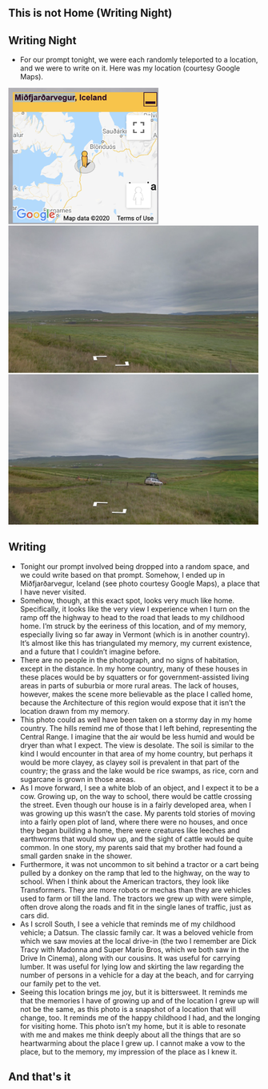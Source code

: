 ## This is not Home (Writing Night)

## Writing Night
- For our prompt tonight, we were each randomly teleported to a location, and we were to write on it.
  Here was my location (courtesy Google Maps).
  
<img src="/images/ThisIsNotHome/h_002.png" width="300">

<img src="/images/ThisIsNotHome/h_001.png" width="500">

<img src="/images/ThisIsNotHome/h_003.png" width="500">

## Writing
- Tonight our prompt involved being dropped into a random space, and we could write based on that prompt. 
Somehow, I ended up in Miðfjarðarvegur, Iceland (see photo courtesy Google Maps), a place that I have never visited.
- Somehow, though, at this exact spot, looks very much like home.
Specifically, it looks like the very view I experience when I turn on the ramp off the highway to head to the road that leads to my childhood home. 
I’m struck by the eeriness of this location, and of my memory, especially living so far away in Vermont (which is in another country). 
It’s almost like this has triangulated my memory, my current existence, and a future that I couldn’t imagine before. 
- There are no people in the photograph, and no signs of habitation, except in the distance. 
In my home country, many of these houses in these places would be by squatters or for government-assisted living areas in parts of suburbia or more rural areas.
The lack of houses, however, makes the scene more believable as the place I called home, because the Architecture of this region would expose that it isn’t the location drawn from my memory.
- This photo could as well have been taken on a stormy day in my home country. 
The hills remind me of those that I left behind, representing the Central Range. 
I imagine that the air would be less humid and would be dryer than what I expect. 
The view is desolate. 
The soil is similar to the kind I would encounter in that area of my home country, but perhaps it would be more clayey, as clayey soil is prevalent in that part of the country; the grass and the lake would be rice swamps, as rice, corn and sugarcane is grown in those areas. 
- As I move forward, I see a white blob of an object, and I expect it to be a cow. Growing up, on the way to school, there would be cattle crossing the street. Even though our house is in a fairly developed area, when I was growing up this wasn’t the case. My parents told stories of moving into a fairly open plot of land, where there were no houses, and once they began building a home, there were creatures like leeches and earthworms that would show up, and the sight of cattle would be quite common. In one story, my parents said that my brother had found a small garden snake in the shower.
- Furthermore, it was not uncommon to sit behind a tractor or a cart being pulled by a donkey on the ramp that led to the highway, on the way to school. When I think about the American tractors, they look like Transformers. They are more robots or mechas than they are vehicles used to farm or till the land. The tractors we grew up with were simple, often drove along the roads and fit in the single lanes of traffic, just as cars did. 
- As I scroll South, I see a vehicle that reminds me of my childhood vehicle; a Datsun. The classic family car. It was a beloved vehicle from which we saw movies at the local drive-in (the two I remember are Dick Tracy with Madonna and Super Mario Bros, which we both saw in the Drive In Cinema), along with our cousins. It was useful for carrying lumber. It was useful for lying low and skirting the law regarding the number of persons in a vehicle for a day at the beach, and for carrying our family pet to the vet. 
- Seeing this location brings me joy, but it is bittersweet. It reminds me that the memories I have of growing up and of the location I grew up will not be the same, as this photo is a snapshot of a location that will change, too. It reminds me of the happy childhood I had, and the longing for visiting home. This photo isn’t my home, but it is able to resonate with me and makes me think deeply about all the things that are so heartwarming about the place I grew up. I cannot make a vow to the place, but to the memory, my impression of the place as I knew it.

## And that's it
